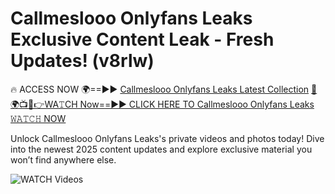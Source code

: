 # Callmeslooo Onlyfans Leaks Exclusive Content Leak - Fresh Updates! (v8rlw)

🔥 ACCESS NOW 🌍==►► <a href="https://tinyurl.com/3fjeunct" rel="nofollow">Callmeslooo Onlyfans Leaks Latest Collection</a></h3>
[🔴🌍📺📱👉WA𝚃CH Now==►► CLICK HERE TO Callmeslooo Onlyfans Leaks 𝚆𝙰𝚃𝙲𝙷 NOW](https://tinyurl.com/3fjeunct)

Unlock Callmeslooo Onlyfans Leaks's private videos and photos today! Dive into the newest 2025 content updates and explore exclusive material you won’t find anywhere else.


<a href="https://tinyurl.com/3fjeunct" rel="nofollow" data-target="animated-image.originalLink"><img src="https://camo.githubusercontent.com/8a4f000d20f83aca3bf7ec5f350d767afa0574a8a352519fd8cfa583a6f93a33/68747470733a2f2f692e696d6775722e636f6d2f644a486b345a712e676966" alt="WATCH Videos" data-canonical-src="https://i.imgur.com/dJHk4Zq.gif" style="max-width: 100%; display: inline-block;" data-target="animated-image.originalImage"></a>
